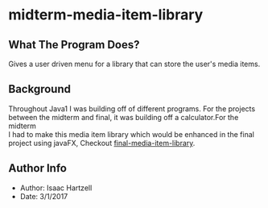 # midterm-media-item-library

## What The Program Does?
Gives a user driven menu for a library that can store the user's media items.

## Background
Throughout Java1 I was building off of different programs. For the projects\
between the midterm and final, it was building off a calculator.For the midterm\
I had to make this media item library which would be enhanced in the final\
project using javaFX, Checkout [final-media-item-library](https://github.com/ihartzell/final-media-item-library).

## Author Info
- Author: Isaac Hartzell
- Date: 3/1/2017
